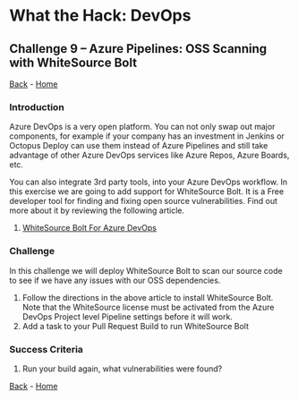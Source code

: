 # What the Hack: DevOps 

## Challenge 9 – Azure Pipelines: OSS Scanning with WhiteSource Bolt
[Back](challenge08.md) - [Home](../readme.md) 

### Introduction

Azure DevOps is a very open platform. You can not only swap out major components, for example if your company has an investment in Jenkins or Octopus Deploy can use them instead of Azure Pipelines and still take advantage of other Azure DevOps services like Azure Repos, Azure Boards, etc. 

You can also integrate 3rd party tools, into your Azure DevOps workflow. In this exercise we are going to add support for WhiteSource Bolt. It is a Free developer tool for finding and fixing open source vulnerabilities. Find out more about it by reviewing the following article. 

1. [WhiteSource Bolt For Azure DevOps](https://bolt.whitesourcesoftware.com/azure/)

### Challenge

In this challenge we will deploy WhiteSource Bolt to scan our source code to see if we have any issues with our OSS dependencies. 

1. Follow the directions in the above article to install WhiteSource Bolt. Note that the WhiteSource license must be activated from the Azure DevOps Project level Pipeline settings before it will work. 
2. Add a task to your Pull Request Build to run WhiteSource Bolt

### Success Criteria

1. Run your build again, what vulnerabilities were found?


[Back](challenge08.md) - [Home](../readme.md) 
